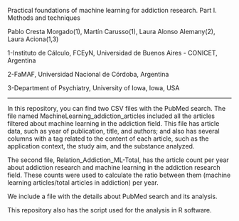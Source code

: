 Practical foundations of machine learning for addiction research. Part I. Methods and techniques

Pablo Cresta Morgado(1), Martín Carusso(1), Laura Alonso Alemany(2), Laura Aciona(1,3)

1-Instituto de Cálculo, FCEyN, Universidad de Buenos Aires - CONICET, Argentina

2-FaMAF, Universidad Nacional de Córdoba, Argentina

3-Department of Psychiatry, University of Iowa, Iowa, USA

* * *

In this repository, you can find two CSV files with the PubMed search. The file named MachineLearning_addiction_articles included all the articles filtered about machine learning in the addiction field. This file has article data, such as year of publication, title, and authors; and also has several columns with a tag related to the content of each article, such as the application context, the study aim, and the substance analyzed.

The second file, Relation_Addiction_ML-Total, has the article count per year about addiction research and machine learning in the addiction research field. These counts were used to calculate the ratio between them (machine learning articles/total articles in addiction) per year.

We include a file with the details about PubMed search and its analysis.

This repository also has the script used for the analysis in R software. 
 
